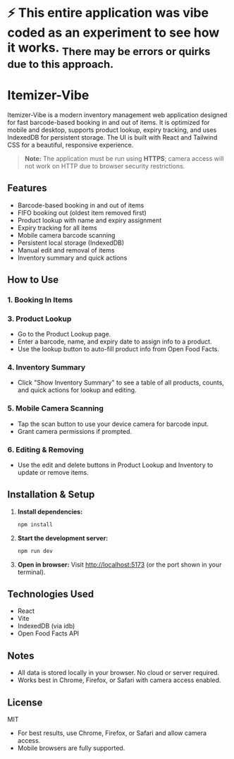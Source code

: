 # ⚡️ This entire application was vibe coded as an experiment to see how it works. <sub>There may be errors or quirks due to this approach.</sub>

# Itemizer-Vibe

Itemizer-Vibe is a modern inventory management web application designed for fast barcode-based booking in and out of items. It is optimized for mobile and desktop, supports product lookup, expiry tracking, and uses IndexedDB for persistent storage. The UI is built with React and Tailwind CSS for a beautiful, responsive experience.
> **Note:** The application must be run using **HTTPS**; camera access will not work on HTTP due to browser security restrictions.

## Features
 - Barcode-based booking in and out of items
 - FIFO booking out (oldest item removed first)
 - Product lookup with name and expiry assignment
 - Expiry tracking for all items
 - Mobile camera barcode scanning
 - Persistent local storage (IndexedDB)
 - Manual edit and removal of items
 - Inventory summary and quick actions

## How to Use

### 1. Booking In Items
### 3. Product Lookup
- Go to the Product Lookup page.
- Enter a barcode, name, and expiry date to assign info to a product.
- Use the lookup button to auto-fill product info from Open Food Facts.

### 4. Inventory Summary
- Click "Show Inventory Summary" to see a table of all products, counts, and quick actions for lookup and editing.

### 5. Mobile Camera Scanning
- Tap the scan button to use your device camera for barcode input.
- Grant camera permissions if prompted.

### 6. Editing & Removing
- Use the edit and delete buttons in Product Lookup and Inventory to update or remove items.

## Installation & Setup

1. **Install dependencies:**
	```sh
	npm install
	```
2. **Start the development server:**
	```sh
	npm run dev
	```
3. **Open in browser:**
	Visit [http://localhost:5173](http://localhost:5173) (or the port shown in your terminal).

## Technologies Used
- React
- Vite
- IndexedDB (via idb)
- Open Food Facts API

## Notes
- All data is stored locally in your browser. No cloud or server required.
- Works best in Chrome, Firefox, or Safari with camera access enabled.

## License
MIT
- For best results, use Chrome, Firefox, or Safari and allow camera access.
- Mobile browsers are fully supported.
